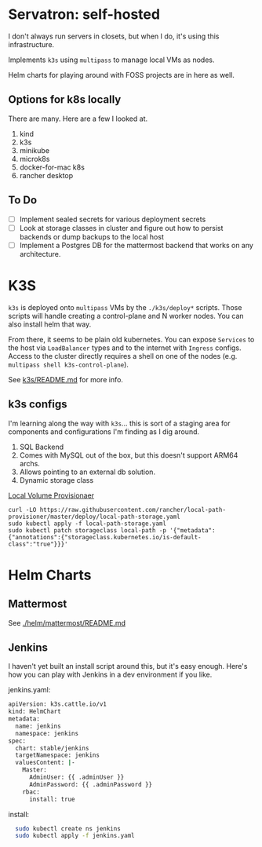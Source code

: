 # Servatron: self-hosted
I don't always run servers in closets, but when I do, it's using this infrastructure.

Implements `k3s` using `multipass` to manage local VMs as nodes.

Helm charts for playing around with FOSS projects are in here as well.

## Options for k8s locally
There are many. Here are a few I looked at.

1. kind
1. k3s
1. minikube
1. microk8s
1. docker-for-mac k8s
1. rancher desktop

## To Do
- [ ] Implement sealed secrets for various deployment secrets
- [ ] Look at storage classes in cluster and figure out how to persist backends or dump backups to the local host
- [ ] Implement a Postgres DB for the mattermost backend that works on any architecture.

# K3S
`k3s` is deployed onto `multipass` VMs by the `./k3s/deploy*` scripts. Those scripts will handle creating a control-plane and N worker nodes. You can also install helm that way.

From there, it seems to be plain old kubernetes. You can expose `Services` to the host via `LoadBalancer` types and to the internet with `Ingress` configs. Access to the cluster directly requires a shell on one of the nodes (e.g. `multipass shell k3s-control-plane`).

See [k3s/README.md](./k3s/README.md) for more info.

## k3s configs
I'm learning along the way with `k3s`... this is sort of a staging area for components and configurations I'm finding as I dig around.

1. SQL Backend
  1. Comes with MySQL out of the box, but this doesn't support ARM64 archs.
  1. Allows pointing to an external db solution.
1. Dynamic storage class

  [Local Volume Provisionaer](https://github.com/rancher/local-path-provisioner)

  ```
  curl -LO https://raw.githubusercontent.com/rancher/local-path-provisioner/master/deploy/local-path-storage.yaml
  sudo kubectl apply -f local-path-storage.yaml
  sudo kubectl patch storageclass local-path -p '{"metadata": {"annotations":{"storageclass.kubernetes.io/is-default-class":"true"}}}'
  ```

# Helm Charts
## Mattermost
See [./helm/mattermost/README.md](./helm/mattermost/README.md)

## Jenkins
I haven't yet built an install script around this, but it's easy enough. Here's how you can play with Jenkins in a dev environment if you like.

jenkins.yaml:

```bash
apiVersion: k3s.cattle.io/v1
kind: HelmChart
metadata:
  name: jenkins
  namespace: jenkins
spec:
  chart: stable/jenkins
  targetNamespace: jenkins
  valuesContent: |-
    Master:
      AdminUser: {{ .adminUser }}
      AdminPassword: {{ .adminPassword }}
    rbac:
      install: true
```

install: 

```bash
  sudo kubectl create ns jenkins
  sudo kubectl apply -f jenkins.yaml
```